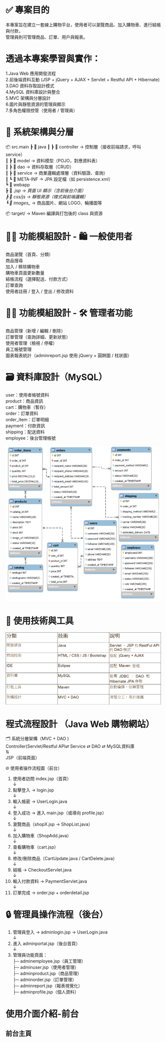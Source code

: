 # ✅ 專案目的
本專案旨在建立一套線上購物平台，使用者可以瀏覽商品、加入購物車、進行結帳與付款，<br>
管理員則可管理商品、訂單、用戶與報表。<br>

# 透過本專案學習與實作：
1.Java Web 應用開發流程<br>
2.前後端資料互動 (JSP + jQuery + AJAX + Servlet + Restful API + Hibernate)<br>
3.DAO 資料存取設計模式<br>
4.MySQL 資料庫設計與整合<br>
5.MVC 架構與分層設計<br>
6.圖片與靜態資源的管理與顯示<br>
7.多角色權限控管（使用者 / 管理員）<br>

# 🧱 系統架構與分層
📦 src.main
 ┣ 📁 java
 ┃ ┣ 📁 controller     → 控制層（接收前端請求，呼叫 service）<br>
 ┃ ┣ 📁 model       → 資料模型（POJO，對應資料表）<br>
 ┃ ┣ 📁 dao         → 資料存取層（CRUD）<br>
 ┃ ┣ 📁 service     → 商業邏輯處理層（資料驗證、查詢）<br>
 ┃ ┗ 📁 META-INF    → JPA 設定檔（如 persistence.xml）<br>
 ┗ 📁 webapp<br>
   ┣ 📄 *.jsp        → 頁面 UI 顯示（含前後台介面）<br>
   ┣ 📁 css/js       → 靜態資源（樣式與前端邏輯）<br>
   ┗ 📁 images_*     → 商品圖片、網站 LOGO、輪播圖等<br>

📦 target/ → Maven 編譯與打包後的 class 與資源<br>

# 🧑‍💻 功能模組設計 - 🛍 一般使用者 
商品瀏覽（首頁、分類）<br>
商品搜尋<br>
加入 / 移除購物車<br>
購物車頁面更新數量<br>
結帳流程（選擇配送、付款方式）<br>
訂單查詢<br>
使用者註冊 / 登入 / 登出 / 修改資料<br>

# 🧑‍💻 功能模組設計 - 🛠 管理者功能 
商品管理（新增 / 編輯 / 刪除）<br>
訂單管理（查詢詳細、更新狀態）<br>
使用者管理（檢視 / 停權）<br>
員工帳號管理<br>
圖表報表統計（adminreport.jsp 使用 jQuery + 圓餅圖 / 柱狀圖）<br>

# 🗃 資料庫設計（MySQL） 
user：使用者帳號資料<br>
product：商品資訊<br>
cart：購物車（暫存）<br>
order：訂單資料<br>
order_item：訂單明細<br>
payment：付款資訊<br>
shipping：配送資料<br>
employee：後台管理帳號<br>

![My Image](images/000-SQL.jpg)

# 🔧 使用技術與工具 
![My Image](images/000-使用技術與工具.png)

# 程式流程設計 （Java Web 購物網站） 
🗂 系統分層架構（MVC + DAO )<br>
Controller(Servlet/Restful API⇄ Service ⇄ DAO ⇄ MySQL資料庫<br>
        ⇅<br>
      JSP（前端頁面）<br>

🌐 使用者操作流程圖（前台） 
1. 使用者訪問 index.jsp（首頁）<br>
          ↓<br>
2. 點擊登入 → login.jsp<br>
          ↓<br>
3. 輸入帳密 → UserLogin.java<br>
          ↓<br>
4. 登入成功 → 進入 main.jsp（或導向 profile.jsp）<br>
          ↓<br>
5. 瀏覽商品（shopX.jsp → ShopList.java）<br>
          ↓<br>
6. 加入購物車（ShopAdd.java）<br>
          ↓<br>
7. 查看購物車（cart.jsp）<br>
          ↓<br>
8. 修改/刪除商品（CartUpdate.java / CartDelete.java）<br>
          ↓<br>
9. 結帳 → CheckoutServlet.java<br>
          ↓
10. 輸入付款資料 → PaymentServlet.java<br>
          ↓
11. 訂單完成 → order.jsp + orderdetail.jsp<br>

# 🔒 管理員操作流程（後台） 
1. 管理員登入 → adminlogin.jsp → UserLogin.java<br>
          ↓
2. 進入 adminportal.jsp（後台首頁）<br>
          ↓
3. 管理員功能頁面：<br>
   ├─ adminemployee.jsp（員工管理）<br>
   ├─ adminuser.jsp（使用者管理）<br>
   ├─ adminproduct.jsp（商品管理）<br>
   ├─ adminorder.jsp（訂單管理）<br>
   ├─ adminreport.jsp（報表視覺化）<br>
   ├─ adminprofile.jsp（個人資料）<br>

# 使用介面介紹-前台
## 前台主頁









